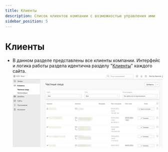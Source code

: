 ```yaml
---
title: Клиенты
description: Список клиентов компании с возможностью управления ими
sidebar_position: 5
---
```


# Клиенты
* В данном разделе представлены все клиенты компании. Интерфейс и логика работы раздела идентична разделу "[Клиенты](/customers/b2c)" каждого сайта.
![](../_media/profile/clients.png ':size=80%')